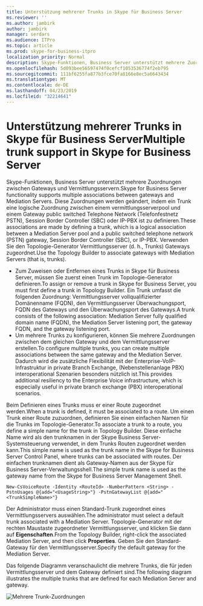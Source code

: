 ```yaml
---
title: Unterstützung mehrerer Trunks in Skype für Business Server
ms.reviewer: ''
ms.author: jambirk
author: jambirk
manager: serdars
ms.audience: ITPro
ms.topic: article
ms.prod: skype-for-business-itpro
localization_priority: Normal
description: Skype-Funktionen, Business Server unterstützt mehrere Zuordnungen zwischen Gateways und Vermittlungsservern. Diese Zuordnungen werden geändert, indem ein Trunk eine logische Zuordnung zwischen einem vermittlungsserverpool und einem Gateway public switched Telephone Network (Telefonfestnetz PSTN), Session Border Controller (SBC) oder IP-PBX ist zu definieren. Verwenden Sie den Topologie-Generator Vermittlungsserver (d. h., Trunks) Gateways zugeordnet.
ms.openlocfilehash: 5d093bee56597474f0cefcf1053536774f2eb795
ms.sourcegitcommit: 111bf6255fa877b3fce70fa8166e8ec5a6643434
ms.translationtype: MT
ms.contentlocale: de-DE
ms.lasthandoff: 04/23/2019
ms.locfileid: "32214641"
---
```

# <a name="multiple-trunk-support-in-skype-for-business-server"></a><span data-ttu-id="b8720-105">Unterstützung mehrerer Trunks in Skype für Business Server</span><span class="sxs-lookup"><span data-stu-id="b8720-105">Multiple trunk support in Skype for Business Server</span></span>

<span data-ttu-id="b8720-106">Skype-Funktionen, Business Server unterstützt mehrere Zuordnungen zwischen Gateways und Vermittlungsservern.</span><span class="sxs-lookup"><span data-stu-id="b8720-106">Skype for Business Server functionality supports multiple associations between gateways and Mediation Servers.</span></span> <span data-ttu-id="b8720-107">Diese Zuordnungen werden geändert, indem ein Trunk eine logische Zuordnung zwischen einem vermittlungsserverpool und einem Gateway public switched Telephone Network (Telefonfestnetz PSTN), Session Border Controller (SBC) oder IP-PBX ist zu definieren.</span><span class="sxs-lookup"><span data-stu-id="b8720-107">These associations are made by defining a trunk, which is a logical association between a Mediation Server pool and a public switched telephone network (PSTN) gateway, Session Border Controller (SBC), or IP-PBX.</span></span> <span data-ttu-id="b8720-108">Verwenden Sie den Topologie-Generator Vermittlungsserver (d. h., Trunks) Gateways zugeordnet.</span><span class="sxs-lookup"><span data-stu-id="b8720-108">Use the Topology Builder to associate gateways with Mediation Servers (that is, trunks).</span></span>

- <span data-ttu-id="b8720-109">Zum Zuweisen oder Entfernen eines Trunks in Skype für Business Server, müssen Sie zuerst einen Trunk im Topologie-Generator definieren.</span><span class="sxs-lookup"><span data-stu-id="b8720-109">To assign or remove a trunk in Skype for Business Server, you must first define a trunk in Topology Builder.</span></span> <span data-ttu-id="b8720-110">Ein Trunk umfasst die folgenden Zuordnung: Vermittlungsserver vollqualifizierter Domänenname (FQDN), den Vermittlungsserver Überwachungsport, FQDN des Gateways und den Überwachungsport des Gateways.</span><span class="sxs-lookup"><span data-stu-id="b8720-110">A trunk consists of the following association: Mediation Server fully qualified domain name (FQDN), the Mediation Server listening port, the gateway FQDN, and the gateway listening port.</span></span>
- <span data-ttu-id="b8720-111">Um mehrere Trunks zu konfigurieren, können Sie mehrere Zuordnungen zwischen dem gleichen Gateway und dem Vermittlungsserver erstellen.</span><span class="sxs-lookup"><span data-stu-id="b8720-111">To configure multiple trunks, you can create multiple associations between the same gateway and the Mediation Server.</span></span> <span data-ttu-id="b8720-112">Dadurch wird die zusätzliche Flexibilität mit der Enterprise-VoIP-Infrastruktur in private Branch Exchange, (Nebenstellenanlage PBX) interoperational Szenarien besonders nützlich ist.</span><span class="sxs-lookup"><span data-stu-id="b8720-112">This provides additional resiliency to the Enterprise Voice infrastructure, which is especially useful in private branch exchange (PBX) interoperational scenarios.</span></span> 

<span data-ttu-id="b8720-113">Beim Definieren eines Trunks muss er einer Route zugeordnet werden.</span><span class="sxs-lookup"><span data-stu-id="b8720-113">When a trunk is defined, it must be associated to a route.</span></span> <span data-ttu-id="b8720-114">Um einen Trunk einer Route zuzuordnen, definieren Sie einen einfachen Namen für die Trunks im Topologie-Generator.</span><span class="sxs-lookup"><span data-stu-id="b8720-114">To associate a trunk to a route, you define a simple name for the trunk in Topology Builder.</span></span> <span data-ttu-id="b8720-115">Diese einfache Name wird als den trunknamen in der Skype Business Server-Systemsteuerung verwendet, in dem Trunks Routen zugeordnet werden kann.</span><span class="sxs-lookup"><span data-stu-id="b8720-115">This simple name is used as the trunk name in the Skype for Business Server Control Panel, where trunks can be associated with routes.</span></span> <span data-ttu-id="b8720-116">Der einfachen trunknamen dient als Gateway-Namen aus der Skype für Business Server-Verwaltungsshell.</span><span class="sxs-lookup"><span data-stu-id="b8720-116">The simple trunk name is used as the gateway name from the Skype for Business Server Management Shell.</span></span>

`New-CsVoiceRoute -Identity <RouteId> -NumberPattern <String> -PstnUsages @{add="<UsageString>"} -PstnGatewayList @{add="<TrunkSimpleName>"}`

<span data-ttu-id="b8720-117">Der Administrator muss einen Standard-Trunk zugeordnet eines Vermittlungsservers auswählen.</span><span class="sxs-lookup"><span data-stu-id="b8720-117">The administrator must select a default trunk associated with a Mediation Server.</span></span> <span data-ttu-id="b8720-118">Topologie-Generator mit der rechten Maustaste zugeordneter Vermittlungsserver, und klicken Sie dann auf **Eigenschaften**.</span><span class="sxs-lookup"><span data-stu-id="b8720-118">From the Topology Builder, right-click the associated Mediation Server, and then click **Properties**.</span></span> <span data-ttu-id="b8720-119">Geben Sie den Standard-Gateway für den Vermittlungsserver.</span><span class="sxs-lookup"><span data-stu-id="b8720-119">Specify the default gateway for the Mediation Server.</span></span> 

<span data-ttu-id="b8720-120">Das folgende Diagramm veranschaulicht die mehrere Trunks, die für jeden Vermittlungsserver und dem Gateway definiert sind.</span><span class="sxs-lookup"><span data-stu-id="b8720-120">The following diagram illustrates the multiple trunks that are defined for each Mediation Server and gateway.</span></span> 

![Mehrere Trunk-Zuordnungen](../../media/multiple-trunk-assignments.jpg)

